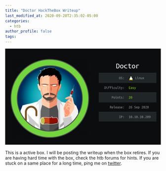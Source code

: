 ```yaml
---
title: "Doctor HackTheBox Writeup" 
last_modified_at: 2020-09-28T2:35:02-05:00
categories:
  - htb
author_profile: false
tags:
---
```

<script data-name="BMC-Widget" src="https://cdnjs.buymeacoffee.com/1.0.0/widget.prod.min.js" data-id="reddevil2020" data-description="Support me on Buy me a coffee!" data-message="Thank you for visiting. You can now buy me a coffee!" data-color="#FFDD00" data-position="Right" data-x_margin="18" data-y_margin="18"></script>


![doctor](/assets/images/htb-boxes/doctor.png)

This is a active box. I will be posting the writeup when the box retires. If you are having hard time with the box, check the htb forums for hints. If you are stuck on a same place for a long time, ping me on [twitter](https://twitter.com/Shishir37768334).
